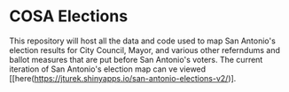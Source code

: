 # COSA Elections

This repository will host all the data and code used to map San Antonio's election results for City Council, Mayor, and various other referndums and ballot measures that are put before San Antonio's voters. The current iteration of San Antonio's election map can ve viewed [[here(https://jturek.shinyapps.io/san-antonio-elections-v2/)].

